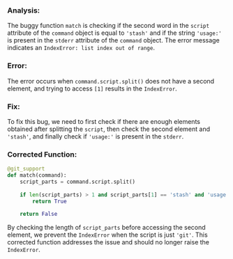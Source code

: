 ### Analysis:
The buggy function `match` is checking if the second word in the `script` attribute of the `command` object is equal to `'stash'` and if the string `'usage:'` is present in the `stderr` attribute of the `command` object. The error message indicates an `IndexError: list index out of range`.

### Error:
The error occurs when `command.script.split()` does not have a second element, and trying to access `[1]` results in the `IndexError`.

### Fix:
To fix this bug, we need to first check if there are enough elements obtained after splitting the `script`, then check the second element and `'stash'`, and finally check if `'usage:'` is present in the `stderr`.

### Corrected Function:
```python
@git_support
def match(command):
    script_parts = command.script.split()
    
    if len(script_parts) > 1 and script_parts[1] == 'stash' and 'usage:' in command.stderr:
        return True
    
    return False
```

By checking the length of `script_parts` before accessing the second element, we prevent the `IndexError` when the script is just `'git'`. This corrected function addresses the issue and should no longer raise the `IndexError`.